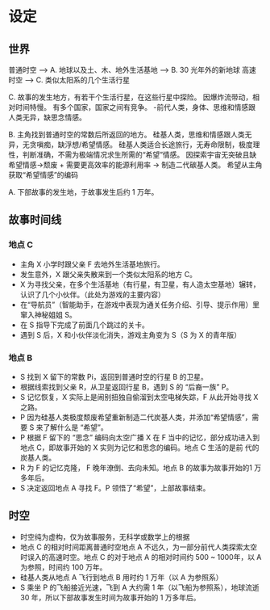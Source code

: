 # 设定

## 世界

普通时空 --> A. 地球以及土、木、地外生活基地 --> B. 30 光年外的新地球
高速时空 --> C. 类似太阳系的几个生活行星

C. 故事的发生地方，有若干个生活行星，在这些行星中探险。
  因爆炸流带动，相对时间特慢。
  有多个国家，国家之间有竞争。
  -前代人类，身体、思维和情感跟人类无异，缺思念情感。
  
B. 主角找到普通时空的常数后所返回的地方。
  硅基人类，思维和情感跟人类无异，无贪嗔痴，缺浮想/希望情感。
  硅基人类适合长途旅行，无寿命限制，极度理性，判断准确，不需为极端情况求生所需的“希望”情感。
  因探索宇宙无突破且缺希望情感->颓废 + 需要更高效率的能源利用率 -> 制造二代碳基人类。
  希望从主角获取“希望情感”的编码

A. 下部故事的发生地，于故事发生后约 1 万年。

## 故事时间线

### 地点 C

* 主角 X 小学时跟父亲 F 去地外生活基地旅行。
* 发生意外，X 跟父亲失散来到一个类似太阳系的地方 C。
* X 为寻找父亲，在多个生活基地（有行星，有卫星，有人造太空基地）辗转，认识了几个小伙伴。（此处为游戏的主要内容）
* 在“导航员”（智能助手，在游戏中表现为通关任务介绍、引导、提示作用）里窜入神秘姐姐 S。
* 在 S 指导下完成了前面几个跳过的关卡。
* 遇到 S 后，X 和小伙伴淡化消失，游戏主角变为 S（S 为 X 的青年版）

### 地点 B

* S 找到 X 留下的常数 Pi，返回到普通时空的行星 B 的卫星。
* 根据线索找到父亲 R，从卫星返回行星 B，遇到 S 的 “后裔一族” P。
* S 记忆恢复，X 实际上是闹别扭独自偷溜到太空电梯失踪，F 从此开始寻找 X 之路。
* P 因为硅基人类极度颓废希望重新制造二代炭基人类，并添加“希望情感”，需要 S 来了解什么是 “希望”。
* P 根据 F 留下的 “思念” 编码向太空广播 X 在 F 当中的记忆，部分成功进入到地点 C，即故事开始的 X 实则为记忆和思念的编码。地点 C 生活的是前 代的炭基人类。
* R 为 F 的记忆克隆， F 晚年潦倒、去向未知。地点 B 的故事为故事开始的1 万多年后。
* S 决定返回地点 A 寻找 F。P 领悟了“希望”，上部故事结束。

## 时空

* 时空纯为虚构，仅为故事服务，无科学或数学上的根据
* 地点 C 的相对时间距离普通时空地点 A 不远久，为一部分前代人类探索太空时误入的高速时空。地点 C 的对于地点 A 的相对时间约 500 ~ 1000年，以 A 为参照，时间约 100 万年。
* 硅基人类从地点 A 飞行到地点 B 用时约 1 万年（以 A 为参照系）
* S 乘坐 P 的飞船接近光速，飞到 A 大约需 1 年（以飞船为参照系），地球流逝 30 年，所以下部故事发生时间为故事开始的 1 万多年后。